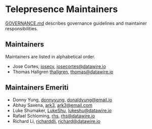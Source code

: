 # Telepresence Maintainers

[GOVERNANCE.md](GOVERNANCE.md) describes governance guidelines and
maintainer responsibilities.

## Maintainers

Maintainers are listed in alphabetical order.

* Jose Cortes, [josecv](https://github.com/josecv), <josecortes@datawire.io>
* Thomas Hallgren [thallgren](https://github.com/thallgren), <thomas@datawire.io>

## Maintainers Emeriti

* Donny Yung, [donnyyung](https://github.com/donnyyung), <donaldyung@email.io>
* Abhay Saxena, [ark3](https://github.com/ark3), <ark3@email.com>
* Luke Shumaker, [LukeShu](https://github.com/LukeShu), <lukeshu@datawire.io>
* Rafael Schloming, [rhs](https://github.com/rhs), <rhs@datawire.io>
* Richard Li, [richarddli](https://github.com/richarddli), <richard@datawire.io>

